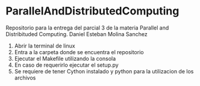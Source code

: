 # ParallelAndDistributedComputing
Repositorio para la entrega del parcial 3 de la materia Parallel and Distribituded Computing. Daniel Esteban Molina Sanchez

1. Abrir la terminal de linux
2. Entra a la carpeta donde se encuentra el repositorio
3. Ejecutar el Makefile utilizando la consola
4. En caso de requerirlo ejecutar el setup.py
5. Se requiere de tener Cython instalado y python para la utilizacion de los archivos
